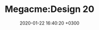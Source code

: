 ﻿---
layout: post_1
title: "Megacme:Design 20"
img: set20-1.jpg # Add image post (optional)
img_1: set20-2.jpg # Add image post (optional)
img_2: set20-3.jpg # Add image post (optional)
img_2: set20-4.jpg # Add image post (optional)
date: 2020-01-22 16:40:20 +0300
description: You’ll find this post in your `_posts` directory. Go ahead and edit it and re-build the site to see your changes. # Add post description (optional)
tag: [Leggings, Seamless,Ombre]
---

